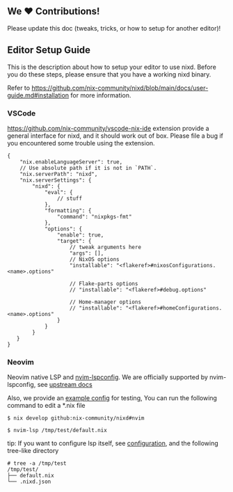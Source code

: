 ## We ❤️ Contributions!

Please update this doc (tweaks, tricks, or how to setup for another editor)!

## Editor Setup Guide

This is the description about how to setup your editor to use nixd.
Before you do these steps, please ensure that you have a working nixd binary.

Refer to https://github.com/nix-community/nixd/blob/main/docs/user-guide.md#installation for more information.


### VSCode

https://github.com/nix-community/vscode-nix-ide extension provide a general interface for nixd, and it should work out of box.
Please file a bug if you encountered some trouble using the extension.




```jsonc
{
    "nix.enableLanguageServer": true,
    // Use absolute path if it is not in `PATH`.
    "nix.serverPath": "nixd",
    "nix.serverSettings": {
        "nixd": {
            "eval": {
                // stuff
            },
            "formatting": {
                "command": "nixpkgs-fmt"
            },
            "options": {
                "enable": true,
                "target": {
                    // tweak arguments here
                    "args": [],
                    // NixOS options
                    "installable": "<flakeref>#nixosConfigurations.<name>.options"

                    // Flake-parts options
                    // "installable": "<flakeref>#debug.options"

                    // Home-manager options
                    // "installable": "<flakeref>#homeConfigurations.<name>.options"
                }
            }
        }
   }
}
```

### Neovim

Neovim native LSP and [nvim-lspconfig](https://github.com/neovim/nvim-lspconfig).
We are officially supported by nvim-lspconfig, see [upstream docs](https://github.com/neovim/nvim-lspconfig/blob/master/doc/server_configurations.txt#nixd)

Also, we provide an [example config](/editors/nvim-lsp.nix) for testing, You can run the following command to edit a *.nix file
```console
$ nix develop github:nix-community/nixd#nvim

$ nvim-lsp /tmp/test/default.nix
```
tip: If you want to configure lsp itself, see [configuration](/docs/user-guide.md#configuration), and the following tree-like directory
```console
# tree -a /tmp/test
/tmp/test/
├── default.nix
└── .nixd.json
```
